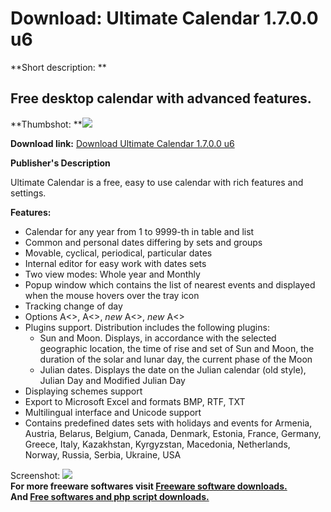 # Download: Ultimate Calendar 1.7.0.0 u6

**Short description: **

## Free desktop calendar with advanced features.

  
**Thumbshot: **![](http://www.freewarefiles.com/screenshot/ultimatecalendar_md.jpg)   
  
**Download link:** [Download Ultimate Calendar 1.7.0.0 u6](http://freesoftwares.boysofts.com/Ultimate-Calendar_program_89077.html)  
  

**Publisher's Description**  
  

Ultimate Calendar is a free, easy to use calendar with rich features and
settings.

**Features:**

  * Calendar for any year from 1 to 9999-th in table and list 
  * Common and personal dates differing by sets and groups 
  * Movable, cyclical, periodical, particular dates 
  * Internal editor for easy work with dates sets 
  * Two view modes: Whole year and Monthly 
  * Popup window which contains the list of nearest events and displayed when the mouse hovers over the tray icon 
  * Tracking change of day 
  * Options A<>, A<>, *new* A<>, *new* A<> 
  * Plugins support. Distribution includes the following plugins: 
    * Sun and Moon. Displays, in accordance with the selected geographic location, the time of rise and set of Sun and Moon, the duration of the solar and lunar day, the current phase of the Moon 
    * Julian dates. Displays the date on the Julian calendar (old style), Julian Day and Modified Julian Day 
  * Displaying schemes support 
  * Export to Microsoft Excel and formats BMP, RTF, TXT 
  * Multilingual interface and Unicode support 
  * Contains predefined dates sets with holidays and events for Armenia, Austria, Belarus, Belgium, Canada, Denmark, Estonia, France, Germany, Greece, Italy, Kazakhstan, Kyrgyzstan, Macedonia, Netherlands, Norway, Russia, Serbia, Ukraine, USA 

  
  
Screenshot: ![](http://www.freewarefiles.com/screenshot/ultimatecalendar.jpg)  
**For more freeware softwares visit [Freeware software downloads.](http://freesoftwares.boysofts.com/)**   
**And [Free softwares and php script downloads.](http://www.boysofts.com/)**

